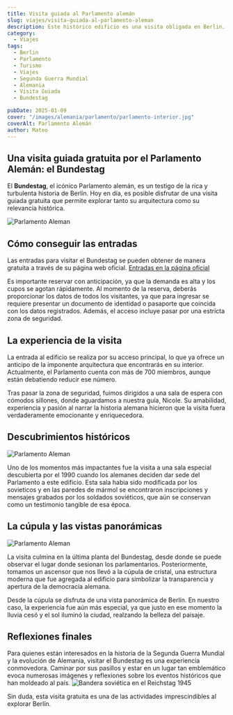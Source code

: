 ```yaml
---
title: Visita guiada al Parlamento alemán
slug: viajes/visita-guiada-al-parlamento-aleman
description: Este histórico edificio es una visita obligada en Berlin.
category:
  - Viajes
tags:
  - Berlin
  - Parlamento 
  - Turismo
  - Viajes
  - Segunda Guerra Mundial
  - Alemania
  - Visita Guiada
  - Bundestag

pubDate: 2025-01-09
cover: "/images/alemania/parlamento/parlamento-interior.jpg"
coverAlt: Parlamento Alemán
author: Mateo 
---
```


## Una visita guiada gratuita por el Parlamento Alemán: el Bundestag

El **Bundestag**, el icónico Parlamento alemán, es un testigo de la rica y turbulenta historia de Berlín. Hoy en día, es posible disfrutar de una visita guiada gratuita que permite explorar tanto su arquitectura como su relevancia histórica.

<img src="/images/alemania/parlamento/bundestag.jpg" alt="Parlamento Aleman">

## Cómo conseguir las entradas

Las entradas para visitar el Bundestag se pueden obtener de manera gratuita a través de su página web oficial. [Entradas en la página oficial](https://www.bundestag.de/en/visittheBundestag/dome/registration-245686)

Es importante reservar con anticipación, ya que la demanda es alta y los cupos se agotan rápidamente. Al momento de la reserva, deberás proporcionar los datos de todos los visitantes, ya que para ingresar se requiere presentar un documento de identidad o pasaporte que coincida con los datos registrados. Además, el acceso incluye pasar por una estricta zona de seguridad.

## La experiencia de la visita

La entrada al edificio se realiza por su acceso principal, lo que ya ofrece un anticipo de la imponente arquitectura que encontrarás en su interior. Actualmente, el Parlamento cuenta con más de 700 miembros, aunque están debatiendo reducir ese número.

Tras pasar la zona de seguridad, fuimos dirigidos a una sala de espera con cómodos sillones, donde aguardamos a nuestra guía, Nicole. Su amabilidad, experiencia y pasión al narrar la historia alemana hicieron que la visita fuera verdaderamente emocionante y enriquecedora.

## Descubrimientos históricos
<img src="/images/alemania/parlamento/mural-sovietico.jpg" alt="Parlamento Aleman">

Uno de los momentos más impactantes fue la visita a una sala especial descubierta por el 1990 cuando los alemanes deciden dar sede del Parlamento a este edificio. Esta sala habia sido modificada por los sovieticos y en las paredes de mármol se encontraron inscripciones y mensajes grabados por los soldados soviéticos, que aún se conservan como un testimonio tangible de esa época.

## La cúpula y las vistas panorámicas
<img src="/images/alemania/parlamento/domo-parlamento.jpg" alt="Parlamento Aleman">

La visita culmina en la última planta del Bundestag, desde donde se puede observar el lugar donde sesionan los parlamentarios. Posteriormente, tomamos un ascensor que nos llevó a la cúpula de cristal, una estructura moderna que fue agregada al edificio para simbolizar la transparencia y apertura de la democracia alemana.

Desde la cúpula se disfruta de una vista panorámica de Berlín. En nuestro caso, la experiencia fue aún más especial, ya que justo en ese momento la lluvia cesó y el sol iluminó la ciudad, realzando la belleza del paisaje.

## Reflexiones finales

Para quienes están interesados en la historia de la Segunda Guerra Mundial y la evolución de Alemania, visitar el Bundestag es una experiencia conmovedora. Caminar por sus pasillos y estar en un lugar tan emblemático evoca numerosas imágenes y reflexiones sobre los eventos históricos que han moldeado al país.
<img src="/images/alemania/parlamento/reichstag-1945.jpg" alt="Bandera soviética en el Reichstag 1945">

Sin duda, esta visita gratuita es una de las actividades imprescindibles al explorar Berlín.